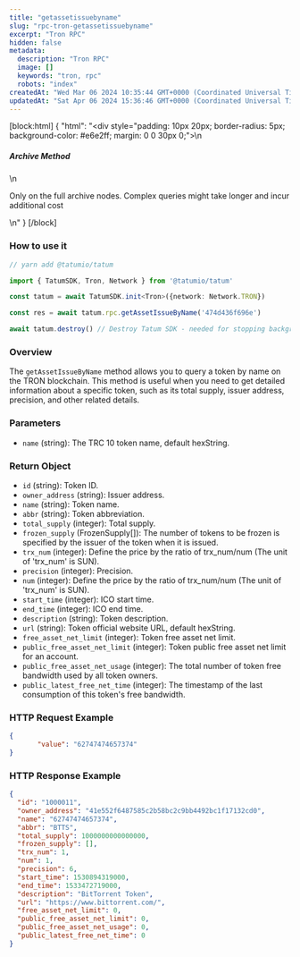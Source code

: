 ```yaml
---
title: "getassetissuebyname"
slug: "rpc-tron-getassetissuebyname"
excerpt: "Tron RPC"
hidden: false
metadata: 
  description: "Tron RPC"
  image: []
  keywords: "tron, rpc"
  robots: "index"
createdAt: "Wed Mar 06 2024 10:35:44 GMT+0000 (Coordinated Universal Time)"
updatedAt: "Sat Apr 06 2024 15:36:46 GMT+0000 (Coordinated Universal Time)"
---
```

[block:html]
{
  "html": "<div style=\"padding: 10px 20px; border-radius: 5px; background-color: #e6e2ff; margin: 0 0 30px 0;\">\n  <h5>Archive Method</h5>\n  <p>Only on the full archive nodes. Complex queries might take longer and incur additional cost</p>\n</div>"
}
[/block]


### How to use it



```typescript
// yarn add @tatumio/tatum

import { TatumSDK, Tron, Network } from '@tatumio/tatum'

const tatum = await TatumSDK.init<Tron>({network: Network.TRON})

const res = await tatum.rpc.getAssetIssueByName('474d436f696e')

await tatum.destroy() // Destroy Tatum SDK - needed for stopping background jobs
```



### Overview

The `getAssetIssueByName` method allows you to query a token by name on the TRON blockchain. This method is useful when you need to get detailed information about a specific token, such as its total supply, issuer address, precision, and other related details.

### Parameters

- `name` (string): The TRC 10 token name, default hexString.

### Return Object

- `id` (string): Token ID.
- `owner_address` (string): Issuer address.
- `name` (string): Token name.
- `abbr` (string): Token abbreviation.
- `total_supply` (integer): Total supply.
- `frozen_supply` (FrozenSupply\[]): The number of tokens to be frozen is specified by the issuer of the token when it is issued.
- `trx_num` (integer): Define the price by the ratio of trx\_num/num (The unit of 'trx\_num' is SUN).
- `precision` (integer): Precision.
- `num` (integer): Define the price by the ratio of trx\_num/num (The unit of 'trx\_num' is SUN).
- `start_time` (integer): ICO start time.
- `end_time` (integer): ICO end time.
- `description` (string): Token description.
- `url` (string): Token official website URL, default hexString.
- `free_asset_net_limit` (integer): Token free asset net limit.
- `public_free_asset_net_limit` (integer): Token public free asset net limit for an account.
- `public_free_asset_net_usage` (integer): The total number of token free bandwidth used by all token owners.
- `public_latest_free_net_time` (integer): The timestamp of the last consumption of this token's free bandwidth.

### HTTP Request Example

```json
{
       "value": "62747474657374"
}
```

### HTTP Response Example

```json
{
  "id": "1000011",
  "owner_address": "41e552f6487585c2b58bc2c9bb4492bc1f17132cd0",
  "name": "62747474657374",
  "abbr": "BTTS",
  "total_supply": 1000000000000000,
  "frozen_supply": [],
  "trx_num": 1,
  "num": 1,
  "precision": 6,
  "start_time": 1530894319000,
  "end_time": 1533472719000,
  "description": "BitTorrent Token",
  "url": "https://www.bittorrent.com/",
  "free_asset_net_limit": 0,
  "public_free_asset_net_limit": 0,
  "public_free_asset_net_usage": 0,
  "public_latest_free_net_time": 0
}
```
